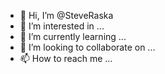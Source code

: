 - 👋 Hi, I’m @SteveRaska
- 👀 I’m interested in ...
- 🌱 I’m currently learning ...
- 💞️ I’m looking to collaborate on ...
- 📫 How to reach me ...

<!---
SteveRaska/SteveRaska is a ✨ special ✨ repository because its `README.md` (this file) appears on your GitHub profile.
You can click the Preview link to take a look at your changes.
--->
